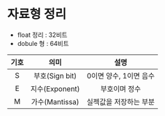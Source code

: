 
# 자료형 정리

- float 정리 :  32비트
- dobule 형  :  64비트


| 기호 | 의미 |       설명       | 
| :----: | :----: |:--------------:|
| S | 부호(Sign bit) | 0이면 양수, 1이면 음수 |
| E | 지수(Exponent) |    부호이며 정수     |
| M | 가수(Mantissa) |  실젝값을 저장하는 부분  |